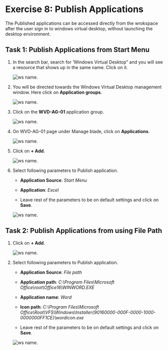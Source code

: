 # Exercise 8: Publish Applications


The Published applications can be accessed directly from the wrokspace after the user sign in to windows virtual desktop, without launching the desktop environment.




## Task 1: Publish Applications from Start Menu



1. In the search bar, search for ‘Windows Virtual Desktop” and you will see a resource that shows up in the same name. Click on it.

   ![ws name.](media/101.png)
   
   
   
2. You will be directed towards the Windows Virtual Desktop management window. Here click on **Application groups**.

   ![ws name.](media/102.png)
   
   
   
3. Click on the **WVD-AG-01** application group.

   ![ws name.](media/103.png)
   
   
   
4. On WVD-AG-01 page under Manage blade, click on **Applications**.

   ![ws name.](media/104.png)
   
   
   
5. Click on **+ Add**.

   ![ws name.](media/105.png)
   
   
   
6. Select following parameters to Publish application.
   
   - **Application Source**: *Start Menu* 
   
   - **Application**: *Excel*

   - Leave rest of the parameters to be on default settings and click on **Save**.
   
   ![ws name.](media/106.png)
   
   
## Task 2: Publish Applications from using File Path



1. Click on **+ Add**.

   ![ws name.](media/107.png)
   
   
   
2. Select following parameters to Publish application.
   
   - **Application Source**: *File path* 
   
   - **Application path**: *C:\Program Files\Microsoft Office\root\Office16\WINWORD.EXE* 
   
   - **Application name**: *Word*
   
   - **Icon path**: *C:\Program Files\Microsoft Office\Root\VFS\Windows\Installer\{90160000-000F-0000-1000-0000000FF1CE}\wordicon.exe*
   
   - Leave rest of the parameters to be on default settings and click on **Save**.
   
   ![ws name.](media/108.png)

